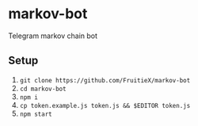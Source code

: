 # markov-bot
Telegram markov chain bot

Setup
-----

1. `git clone https://github.com/FruitieX/markov-bot`
2. `cd markov-bot`
3. `npm i`
4. `cp token.example.js token.js && $EDITOR token.js`
5. `npm start`
